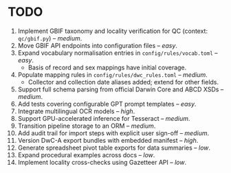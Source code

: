 # TODO

1. Implement GBIF taxonomy and locality verification for QC (context: `qc/gbif.py`) – _medium_.
2. Move GBIF API endpoints into configuration files – _easy_.
3. Expand vocabulary normalisation entries in `config/rules/vocab.toml` – _easy_.
   - Basis of record and sex mappings have initial coverage.
4. Populate mapping rules in `config/rules/dwc_rules.toml` – _medium_.
   - Collector and collection date aliases added; extend for other fields.
5. Support full schema parsing from official Darwin Core and ABCD XSDs – _medium_.
6. Add tests covering configurable GPT prompt templates – _easy_.
7. Integrate multilingual OCR models – _high_.
8. Support GPU-accelerated inference for Tesseract – _medium_.
9. Transition pipeline storage to an ORM – _medium_.
10. Add audit trail for import steps with explicit user sign-off – _medium_.
11. Version DwC-A export bundles with embedded manifest – _high_.
12. Generate spreadsheet pivot table exports for data summaries – _low_.
13. Expand procedural examples across docs – _low_.
14. Implement locality cross-checks using Gazetteer API – _low_.

